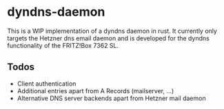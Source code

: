# dyndns-daemon

This is a WIP implementation of a dyndns daemon in rust. It currently only targets the Hetzner dns email daemon and is
developed for the dyndns functionality of the FRITZ!Box 7362 SL.

## Todos
  - Client authentication
  - Additional entries apart from A Records (mailserver, ...)
  - Alternative DNS server backends apart from Hetzner mail daemon
